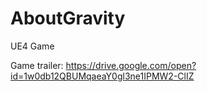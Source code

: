 # AboutGravity
 UE4 Game

Game trailer:
https://drive.google.com/open?id=1w0db12QBUMqaeaY0gl3ne1IPMW2-ClIZ
